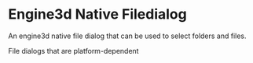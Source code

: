 # Engine3d Native Filedialog

An engine3d native file dialog that can be used to select folders and files.

File dialogs that are platform-dependent

